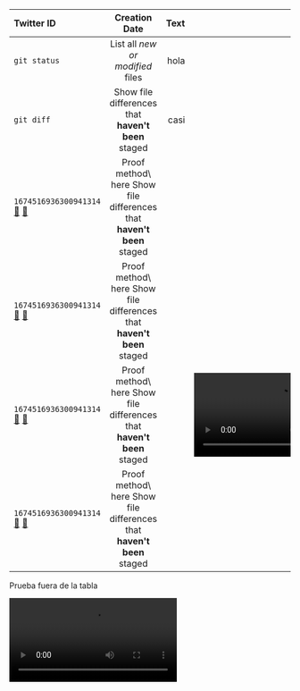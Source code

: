 | Twitter ID | Creation Date | Text | Multimedia |
| :---         |     :---:      |          ---: | ---: |
| `git status` | List all *new or modified* files | hola | |
| `git diff` | Show file differences that **haven't been** staged | casi | |
| `1674516936300941314` [🔗](https://twitter.com/filos_fantasmas/status/1674516936300941314) [🔗](https://platform.twitter.com/embed/Tweet.html?id=1674516936300941314) | Proof method\ here Show<br/> file differences that **haven't been** staged | | <img src="https://pbs.twimg.com/media/Fx-JvCkX0AAxe-p?format=jpg" width="120" height="67"> |
| `1674516936300941314` [🔗](https://twitter.com/filos_fantasmas/status/1674516936300941314) [🔗](https://platform.twitter.com/embed/Tweet.html?id=1674516936300941314) | Proof method\ here Show<br/> file differences that **haven't been** staged | | <img src="https://pbs.twimg.com/media/Fx-JvCkX0AAxe-p.jpg" width="120" height="67"> |
| `1674516936300941314` [🔗](https://twitter.com/filos_fantasmas/status/1674516936300941314) [🔗](https://platform.twitter.com/embed/Tweet.html?id=1674516936300941314) | Proof method\ here Show<br/> file differences that **haven't been** staged | | <video src="https://video.twimg.com/tweet_video/FzknxW3WAAEqDiT.mp4"> |
| `1674516936300941314` [🔗](https://twitter.com/filos_fantasmas/status/1674516936300941314) [🔗](https://platform.twitter.com/embed/Tweet.html?id=1674516936300941314) | Proof method\ here Show<br/> file differences that **haven't been** staged | | <video src="https://video.twimg.com/tweet_video/FzknxW3WAAEqDiT.mp4" width="120" height="67"> |


Prueba fuera de la tabla

<video src="https://video.twimg.com/tweet_video/FzknxW3WAAEqDiT.mp4"> 




Más pruebas

[![Demo CountPages alpha](https://share.gifyoutube.com/KzB6Gb.gif)](https://www.youtube.com/watch?v=ek1j272iAmc)



Más pruebas

[![Demo CountPages alpha](https://pbs.twimg.com/media/Fx-JvCkX0AAxe-p.jpg)](https://video.twimg.com/tweet_video/FzknxW3WAAEqDiT.mp4)

